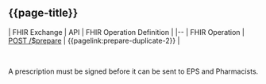 ## {{page-title}}

| FHIR Exchange | API | FHIR Operation Definition |
|--
| FHIR Operation  | [POST /$prepare](https://digital.nhs.uk/developer/api-catalogue/electronic-prescription-service-fhir#api-Prescribing-prepare-prescription) | {{pagelink:prepare-duplicate-2}} |

<br>

A prescription must be signed before it can be sent to EPS and Pharmacists.